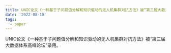 ```yaml
---
title: UNIC论文《一种基于子问题值分解和知识驱动的无人机集群对抗方法》被“第三届大数据体系高峰论坛”录用。
date: '2022-08-10'
tags:
  - paper
---
```


UNIC论文《一种基于子问题值分解和知识驱动的无人机集群对抗方法》被“第三届大数据体系高峰论坛”录用。

<!--more-->

